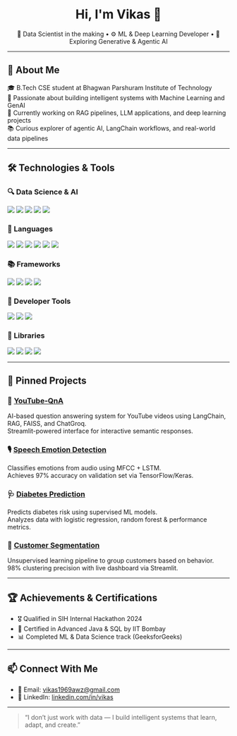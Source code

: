 <h1 align="center">Hi, I'm Vikas 👋</h1>
<p align="center">
  🧠 Data Scientist in the making • ⚙️ ML & Deep Learning Developer • 🤖 Exploring Generative & Agentic AI
</p>

---

## 🚀 About Me

🎓 B.Tech CSE student at Bhagwan Parshuram Institute of Technology   
🔬 Passionate about building intelligent systems with Machine Learning and GenAI  
🧪 Currently working on RAG pipelines, LLM applications, and deep learning projects  
📚 Curious explorer of agentic AI, LangChain workflows, and real-world data pipelines  

---

## 🛠️ Technologies & Tools

### 🔍 Data Science & AI

<p>
  <img src="https://img.shields.io/badge/Machine%20Learning-blue?style=for-the-badge"/>
  <img src="https://img.shields.io/badge/Deep%20Learning-orange?style=for-the-badge"/>
  <img src="https://img.shields.io/badge/NLP-green?style=for-the-badge"/>
  <img src="https://img.shields.io/badge/Data%20Analysis-teal?style=for-the-badge"/>
  <img src="https://img.shields.io/badge/Artificial%20Intelligence-red?style=for-the-badge"/>
</p>

### 💬 Languages

<p>
  <img src="https://img.shields.io/badge/Python-3776AB?style=for-the-badge&logo=python&logoColor=white"/>
  <img src="https://img.shields.io/badge/Java-ED8B00?style=for-the-badge&logo=java&logoColor=white"/>
  <img src="https://img.shields.io/badge/C/C++-00599C?style=for-the-badge&logo=c&logoColor=white"/>
  <img src="https://img.shields.io/badge/SQL-003B57?style=for-the-badge&logo=mysql&logoColor=white"/>
  <img src="https://img.shields.io/badge/JavaScript-F7DF1E?style=for-the-badge&logo=javascript&logoColor=black"/>
  <img src="https://img.shields.io/badge/HTML/CSS-E34F26?style=for-the-badge&logo=html5&logoColor=white"/>
</p>

### 📚 Frameworks

<p>
  <img src="https://img.shields.io/badge/TensorFlow-FF6F00?style=for-the-badge&logo=tensorflow&logoColor=white"/>
  <img src="https://img.shields.io/badge/Scikit--learn-F7931E?style=for-the-badge&logo=scikit-learn&logoColor=white"/>
  <img src="https://img.shields.io/badge/OpenCV-5C3EE8?style=for-the-badge&logo=opencv&logoColor=white"/>
  <img src="https://img.shields.io/badge/LangChain-000000?style=for-the-badge"/>
</p>

### 🧰 Developer Tools

<p>
  <img src="https://img.shields.io/badge/VS%20Code-007ACC?style=for-the-badge&logo=visual-studio-code&logoColor=white"/>
  <img src="https://img.shields.io/badge/Jupyter-FA0F00?style=for-the-badge&logo=jupyter&logoColor=white"/>
  <img src="https://img.shields.io/badge/IntelliJ-000000?style=for-the-badge&logo=intellij-idea&logoColor=white"/>
</p>

### 🔬 Libraries

<p>
  <img src="https://img.shields.io/badge/Pandas-150458?style=for-the-badge&logo=pandas&logoColor=white"/>
  <img src="https://img.shields.io/badge/Numpy-013243?style=for-the-badge&logo=numpy&logoColor=white"/>
  <img src="https://img.shields.io/badge/Matplotlib-11557C?style=for-the-badge&logo=matplotlib&logoColor=white"/>
  <img src="https://img.shields.io/badge/Seaborn-2D3E50?style=for-the-badge"/>
</p>

---

## 📌 Pinned Projects

### 🎥 [YouTube-QnA](https://github.com/vikas15cdr/youtube-qna)
AI-based question answering system for YouTube videos using LangChain, RAG, FAISS, and ChatGroq.  
Streamlit-powered interface for interactive semantic responses.

### 🎙️ [Speech Emotion Detection](https://github.com/vikas15cdr/speech_emotion_detection)
Classifies emotions from audio using MFCC + LSTM.  
Achieves 97% accuracy on validation set via TensorFlow/Keras.

### 🩺 [Diabetes Prediction](https://github.com/vikas15cdr/diabetes-prediction)
Predicts diabetes risk using supervised ML models.  
Analyzes data with logistic regression, random forest & performance metrics.

### 🧠 [Customer Segmentation](https://github.com/vikas15cdr/customer_segmentation)
Unsupervised learning pipeline to group customers based on behavior.  
98% clustering precision with live dashboard via Streamlit.

---

## 🏆 Achievements & Certifications

- 🎖️ Qualified in SIH Internal Hackathon 2024  
- 🧪 Certified in Advanced Java & SQL by IIT Bombay   
- 📊 Completed ML & Data Science track (GeeksforGeeks)

---

## 📫 Connect With Me

- 📧 Email: [vikas1969awz@gmail.com](mailto:vikas1969awz@gmail.com)  
- 💼 LinkedIn: [linkedin.com/in/vikas](https://www.linkedin.com/in/vikas-44b045273/)  

---

> “I don’t just work with data — I build intelligent systems that learn, adapt, and create.”

